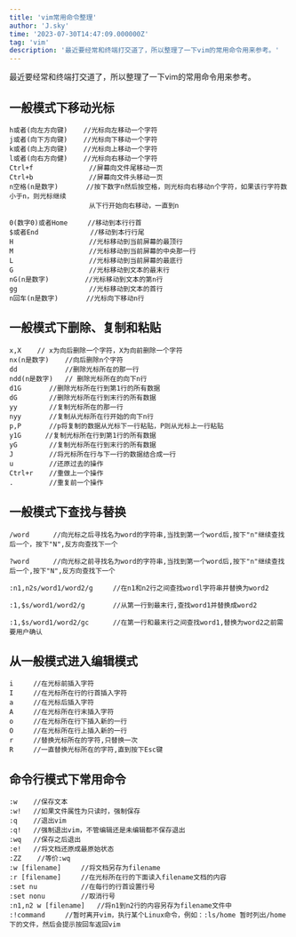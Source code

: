 ```yaml
---
title: 'vim常用命令整理'
author: 'J.sky'
time: '2023-07-30T14:47:09.000000Z'
tag: 'vim'
description: '最近要经常和终端打交道了，所以整理了一下vim的常用命令用来参考。'
---
```

最近要经常和终端打交道了，所以整理了一下vim的常用命令用来参考。

## 一般模式下移动光标

    h或者(向左方向键)    //光标向左移动一个字符
    j或者(向下方向键)    //光标向下移动一个字符
    k或者(向上方向键)    //光标向上移动一个字符
    l或者(向右方向健)    //光标向右移动一个字符
    Ctrl+f              //屏幕向文件尾移动一页
    Ctrl+b              //屏幕向文件头移动一页
    n空格(n是数字)       //按下数字n然后按空格，则光标向右移动n个字符，如果该行字符数小于n，则光标继续 
                        从下行开始向右移动，一直到n
    
    0(数字0)或者Home     //移动到本行行首
    $或者End             //移动到本行行尾
    H                   //光标移动到当前屏幕的最顶行
    M                   //光标移动到当前屏幕的中央那一行
    L                   //光标移动到当前屏幕的最底行
    G                   //光标移动到文本的最末行
    nG(n是数字)         //光标移动到文本的第n行
    gg                  //光标移动到文本的首行
    n回车(n是数字)       //光标向下移动n行

## 一般模式下删除、复制和粘贴 

    x,X    // x为向后删除一个字符，X为向前删除一个字符
    nx(n是数字)    //向后删除n个字符
    dd            //删除光标所在的那一行
    ndd(n是数字)   // 删除光标所在的向下n行
    d1G       //删除光标所在行到第1行的所有数据
    dG        //删除光标所在行到末行的所有数据
    yy        //复制光标所在的那一行
    nyy       //复制从光标所在行开始的向下n行
    p,P       //p将复制的数据从光标下一行粘贴，P则从光标上一行粘贴
    y1G      //复制光标所在行到第1行的所有数据
    yG        //复制光标所在行到末行的所有数据
    J         //将光标所在行与下一行的数据结合成一行
    u         //还原过去的操作
    Ctrl+r    //重做上一个操作
    .         //重复前一个操作


## 一般模式下查找与替换 

    /word      //向光标之后寻找名为word的字符串,当找到第一个word后,按下"n"继续查找后一个，按下"N",反方向查找下一个
    
    ?word      //向光标之前寻找名为word的字符串,当找到第一个word后,按下"n"继续查找后一个,按下"N",反方向查找下一个
    
    :n1,n2s/word1/word2/g     //在n1和n2行之间查找wordl字符串并替换为word2
    
    :1,$s/word1/word2/g       //从第一行到最末行,查找word1并替换成word2
    
    :1,$s/word1/word2/gc      //在第一行和最末行之间查找word1,替换为word2之前需要用户确认
    

## 从一般模式进入编辑模式 

    i     //在光标前插入字符
    I     //在光标所在行的行首插入字符
    a     //在光标后插入字符
    A     //在光标所在行末插入字符
    o     //在光标所在行下插入新的一行
    O     //在光标所在行上插入新的一行
    r     //替换光标所在的字符,只替换一次
    R     //一直替换光标所在的字符,直到按下Esc键

## 命令行模式下常用命令 

    :w    //保存文本
    :w!   //如果文件属性为只读时，强制保存
    :q    //退出vim
    :q!   //强制退出vim，不管编辑还是未编辑都不保存退出
    :wq   //保存之后退出
    :e!   //将文档还原成最原始状态
    :ZZ    //等价:wq
    :w [filename]     //将文档另存为filename
    :r [filename]     //在光标所在行的下面读入filename文档的内容
    :set nu           //在每行的行首设置行号
    :set nonu         //取消行号
    :n1,n2 w [filename]   //将n1到n2行的内容另存为filename文件中
    :!command     //暂时离开vim，执行某个Linux命令，例如：:ls/home 暂时列出/home下的文件，然后会提示按回车返回vim
 